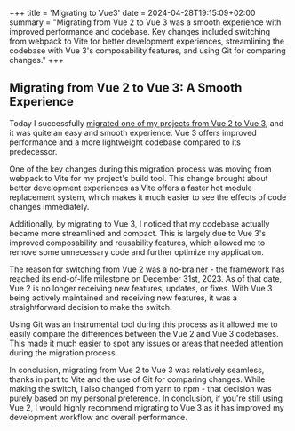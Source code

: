 +++
title = 'Migrating to Vue3'
date = 2024-04-28T19:15:09+02:00
summary = "Migrating from Vue 2 to Vue 3 was a smooth experience with improved performance and codebase. Key changes included switching from webpack to Vite for better development experiences, streamlining the codebase with Vue 3's composability features, and using Git for comparing changes."
+++
## Migrating from Vue 2 to Vue 3: A Smooth Experience

Today I successfully [migrated one of my projects from Vue 2 to Vue 3](https://github.com/Cephra/revue/commit/d60a55cf17f56daa3a574f4a94d4a647597491d5), and it was quite an easy and smooth experience. Vue 3 offers improved performance and a more lightweight codebase compared to its predecessor.

One of the key changes during this migration process was moving from webpack to Vite for my project's build tool. This change brought about better development experiences as Vite offers a faster hot module replacement system, which makes it much easier to see the effects of code changes immediately.

Additionally, by migrating to Vue 3, I noticed that my codebase actually became more streamlined and compact. This is largely due to Vue 3's improved composability and reusability features, which allowed me to remove some unnecessary code and further optimize my application.

The reason for switching from Vue 2 was a no-brainer - the framework has reached its end-of-life milestone on December 31st, 2023. As of that date, Vue 2 is no longer receiving new features, updates, or fixes. With Vue 3 being actively maintained and receiving new features, it was a straightforward decision to make the switch.

Using Git was an instrumental tool during this process as it allowed me to easily compare the differences between the Vue 2 and Vue 3 codebases. This made it much easier to spot any issues or areas that needed attention during the migration process.

In conclusion, migrating from Vue 2 to Vue 3 was relatively seamless, thanks in part to Vite and the use of Git for comparing changes. While making the switch, I also changed from yarn to npm - that decision was purely based on my personal preference. In conclusion, if you're still using Vue 2, I would highly recommend migrating to Vue 3 as it has improved my development workflow and overall performance.
